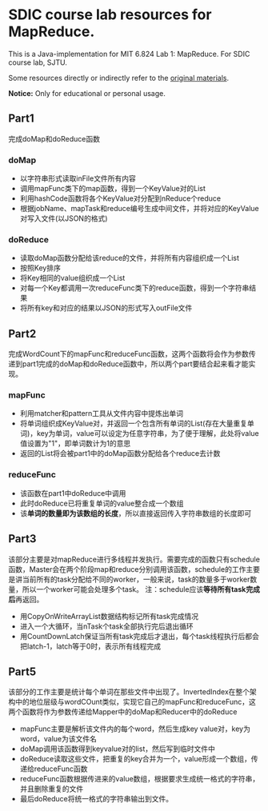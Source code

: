 # SDIC course lab resources for MapReduce.

This is a Java-implementation for MIT 6.824 Lab 1: MapReduce. For SDIC course lab, SJTU.

Some resources directly or indirectly refer to the [original materials](https://pdos.csail.mit.edu/6.824/labs/lab-1.html).

**Notice:** Only for educational or personal usage.

## Part1
完成doMap和doReduce函数

### doMap
- 以字符串形式读取inFile文件所有内容
- 调用mapFunc类下的map函数，得到一个KeyValue对的List
- 利用hashCode函数将各个KeyValue对分配到nReduce个reduce
- 根据jobName、mapTask和reduce编号生成中间文件，并将对应的KeyValue对写入文件(以JSON的格式)

### doReduce
- 读取doMap函数分配给该reduce的文件，并将所有内容组织成一个List
- 按照Key排序
- 将Key相同的value组织成一个List
- 对每一个Key都调用一次reduceFunc类下的reduce函数，得到一个字符串结果
- 将所有key和对应的结果以JSON的形式写入outFile文件

## Part2
完成WordCount下的mapFunc和reduceFunc函数，这两个函数将会作为参数传递到part1完成的doMap和doReduce函数中，所以两个part要结合起来看才能实现。

### mapFunc
- 利用matcher和pattern工具从文件内容中提炼出单词
- 将单词组织成KeyValue对，并返回一个包含所有单词的List(存在大量重复单词)，key为单词，value可以设定为任意字符串，为了便于理解，此处将value值设置为"1"，即单词数计为1的意思
- 返回的List<KeyVaue>将会被part1中的doMap函数分配给各个reduce去计数
  
### reduceFunc
- 该函数在part1中doReduce中调用
- 此时doReduce已将重复单词的value整合成一个数组
- 该**单词的数量即为该数组的长度**，所以直接返回传入字符串数组的长度即可

## Part3
该部分主要是对mapReduce进行多线程并发执行。需要完成的函数只有schedule函数，Master会在两个阶段map和reduce分别调用该函数，schedule的工作主要是讲当前所有的task分配给不同的worker，一般来说，task的数量多于worker数量，所以一个worker可能会处理多个task。
注：schedule应该**等待所有task完成后**再返回。

- 用CopyOnWriteArrayList<Boolean>数据结构标记所有task完成情况
- 进入一个大循环，当nTask个task全部执行完后退出循环
- 用CountDownLatch保证当所有task完成后才退出，每个task线程执行后都会把latch-1，latch等于0时，表示所有线程完成

## Part5
该部分的工作主要是统计每个单词在那些文件中出现了。InvertedIndex在整个架构中的地位层级与wordCOunt类似，实现它自己的mapFunc和reduceFunc，这两个函数将作为参数传递给Mapper中的doMap和Reducer中的doReduce

- mapFunc主要是解析该文件内的每个word，然后生成key value对，key为word，value为该文件名
- doMap调用该函数得到keyvalue对的list，然后写到临时文件中
- doReduce读取这些文件，把重复的key合并为一个，value形成一个数组，传递给reduceFunc函数
- reduceFunc函数根据传进来的value数组，根据要求生成统一格式的字符串，并且删除重复的文件
- 最后doReduce将统一格式的字符串输出到文件。

